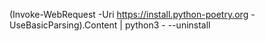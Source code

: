(Invoke-WebRequest -Uri https://install.python-poetry.org -UseBasicParsing).Content | python3 - --uninstall
